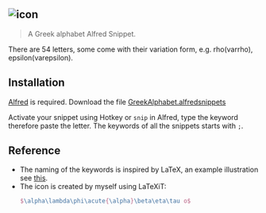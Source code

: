 ![icon](https://raw.githubusercontent.com/LiSongcheng/Greek-Alphabet-Alfred-Snippet/master/icon.png)  
---
> A Greek alphabet Alfred Snippet. 

There are 54 letters, some come with their variation form, e.g. rho(varrho), epsilon(varepsilon). 

## Installation
[Alfred](https://www.alfredapp.com/) is required.
Download the file [GreekAlphabet.alfredsnippets](https://github.com/BaksiLi/Greek-Alphabet-Alfred-Snippet/blob/master/GreekAlphabet.alfredsnippets)

Activate your snippet using Hotkey or `snip` in Alfred, type the keyword therefore paste the letter.
The keywords of all the snippets starts with `;`.

## Reference
- The naming of the keywords is inspired by LaTeX, an example illustration see [this](http://web.ift.uib.no/Teori/KURS/WRK/TeX/sym1.html).
- The icon is created by myself using LaTeXiT:
  ``` LaTeX
  $\alpha\lambda\phi\acute{\alpha}\beta\eta\tau o$
  ```
